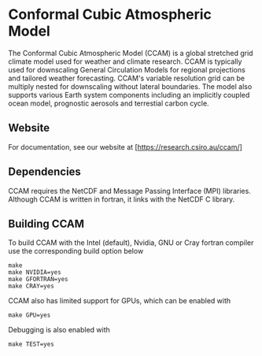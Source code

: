# Conformal Cubic Atmospheric Model

The Conformal Cubic Atmospheric Model (CCAM) is a global stretched grid climate
model used for weather and climate research.  CCAM is typically used for downscaling General Circulation Models for regional projections and tailored weather
forecasting.  CCAM's variable resolution grid can be multiply nested for
downscaling without lateral boundaries.  The model also supports various
Earth system components including an implicitly coupled ocean model, prognostic
aerosols and terrestial carbon cycle.


## Website

For documentation, see our website at
[https://research.csiro.au/ccam/]


## Dependencies

CCAM requires the NetCDF and Message Passing Interface (MPI) libraries.
Although CCAM is written in fortran, it links with the NetCDF C library.


## Building CCAM

To build CCAM with the Intel (default), Nvidia, GNU or Cray fortran compiler use the corresponding build option below

```
make
make NVIDIA=yes
make GFORTRAN=yes
make CRAY=yes
```

CCAM also has limited support for GPUs, which can be enabled with

```
make GPU=yes
```

Debugging is also enabled with

```
make TEST=yes
```

